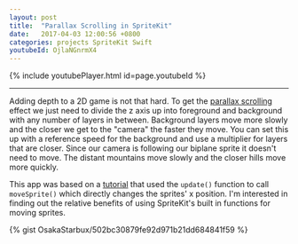 ```yaml
---
layout: post
title:  "Parallax Scrolling in SpriteKit"
date:   2017-04-03 12:00:56 +0800
categories: projects SpriteKit Swift
youtubeId: OjlaNGnrmX4
---
```


{% include youtubePlayer.html id=page.youtubeId %}

***

Adding depth to a 2D game is not that hard. To get the [parallax scrolling](https://en.wikipedia.org/wiki/Parallax_scrolling#Example) effect we just need to divide the z axis up into foreground and background with any number of layers in between. Background layers move more slowly and the closer we get to the "camera" the faster they move. You can set this up with a reference speed for the background and use a multiplier for layers that are closer. Since our camera is following our biplane sprite it doesn't need to move. The distant mountains move slowly and the closer hills move more quickly.

This app was based on a [tutorial](http://radar.oreilly.com/2015/08/parallax-scrolling-for-ios-with-swift-and-sprite-kit.html) that used the `update()` function to call `moveSprite()` which directly changes the sprites' x position. I'm interested in finding out the relative benefits of using SpriteKit's built in functions for moving sprites.

{% gist OsakaStarbux/502bc30879fe92d971b21dd684841f59 %}
